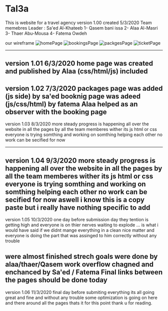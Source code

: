# Tal3a

This is website for a travel agency 
version 1.00  created  5/3/2020 
Team memebres 
Leader : Sa'ed Al-Khateeb 
 1- Qasem bani issa 
 2- Alaa Al-Masri 
 3- Thaer Abu-Mousa 
 4- Fatema Owdeh 


 our wireframe 
 ![homePage](homepage-wireframe.png)
 ![bookingsPage](bookingPage-wireframe.png)
 ![packgesPage](Pakges-wirefram.png)
 ![ticketPage](ticketPage-wirefram.png)

 --------------
 version 1.01 
 6/3/2020 
 home page was created and published by Alaa 
 (css/html/js) included 
 --------
 version 1.02 
7/3/2020 
packages page was added (js side) by sa'ed 
booknig page was adeed (js/css/html) by fatema 
Alaa helped as an observer with the booking page 
 -----------
 version 1.03
 8/3/2020 
more steady progress is happening all over the website in all the pages 
by all the team memberes wither its js html or css everyone is trying somthing and working on somthing helping each other 
no work can be secified for now 

------------
version 1.04
9/3/2020
more steady progress is happening all over the website in all the pages 
by all the team memberes wither its js html or css everyone is trying somthing and working on somthing helping each other 
no work can be secified for now aswell 
i know this is a copy paste but i really have nothing specific to add 
-----------
version 1.05  10/3/2020
one day before submission day 
they tention is getting high and everyone is on thier nerves waiting to explode ...
is what i would have said if we didnt mange everything in a clean nice matter and everyone is doing the part that was assinged to him correctly without any trouble 

were almost finished 
strech goals were done by alaa/thaer/Qasem 
work overflow chagned and enchanced by Sa'ed / Fatema 
Final links between the pages should be done today 
---------
version 1.06 11/3/2020
final day before submiting everything 
its all going great and fine and without any trouble 
some optimization is going on here and there around all the pages 
thats it for this point 
thank u for reading.
